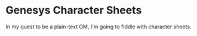 # Genesys Character Sheets

In my quest to be a plain-text GM, I'm going to fiddle with character sheets.
